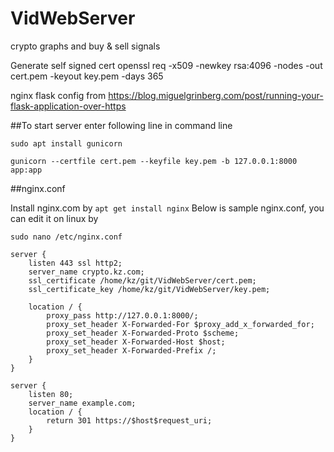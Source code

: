 # VidWebServer
crypto graphs and buy &amp; sell signals

Generate self signed cert
openssl req -x509 -newkey rsa:4096 -nodes -out cert.pem -keyout key.pem -days 365

nginx flask config from
https://blog.miguelgrinberg.com/post/running-your-flask-application-over-https

##To start server enter following line in command line

`sudo apt install gunicorn`

`gunicorn --certfile cert.pem --keyfile key.pem -b 127.0.0.1:8000 app:app`


##nginx.conf

Install nginx.com by `apt get install nginx`
Below is sample nginx.conf, you can edit it on linux by

`sudo nano /etc/nginx.conf`

```
server {
    listen 443 ssl http2;
    server_name crypto.kz.com;
    ssl_certificate /home/kz/git/VidWebServer/cert.pem;
    ssl_certificate_key /home/kz/git/VidWebServer/key.pem;

    location / {
        proxy_pass http://127.0.0.1:8000/;
        proxy_set_header X-Forwarded-For $proxy_add_x_forwarded_for;
        proxy_set_header X-Forwarded-Proto $scheme;
        proxy_set_header X-Forwarded-Host $host;
        proxy_set_header X-Forwarded-Prefix /;
    }
}

server {
    listen 80;
    server_name example.com;
    location / {
        return 301 https://$host$request_uri;
    }
}
```